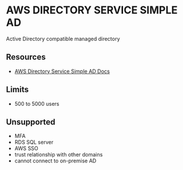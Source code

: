 # AWS DIRECTORY SERVICE SIMPLE AD
Active Directory compatible managed directory

## Resources
- [AWS Directory Service Simple AD Docs](https://docs.aws.amazon.com/directoryservice/latest/admin-guide/directory_simple_ad.html)

## Limits
- 500 to 5000 users

## Unsupported
- MFA
- RDS SQL server
- AWS SSO
- trust relationship with other domains
- cannot connect to on-premise AD